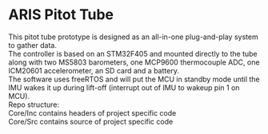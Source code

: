 # ARIS Pitot Tube 

This pitot tube prototype is designed as an all-in-one plug-and-play system to gather data.  
The controller is based on an STM32F405 and mounted directly to the tube along with two MS5803 barometers, one MCP9600 thermocouple ADC, one ICM20601 accelerometer, an SD card and a battery.  
The software uses freeRTOS and will put the MCU in standby mode until the IMU wakes it up during lift-off (interrupt out of IMU to wakeup pin 1 on MCU).  
Repo structure:  
Core/Inc contains headers of project specific code  
Core/Src contains source of project specific code
